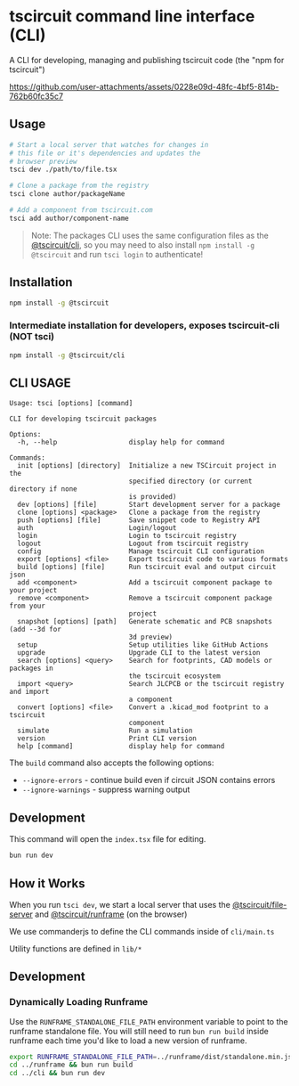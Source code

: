 # tscircuit command line interface (CLI)

A CLI for developing, managing and publishing tscircuit code (the "npm for tscircuit")

https://github.com/user-attachments/assets/0228e09d-48fc-4bf5-814b-762b60fc35c7

## Usage

```bash
# Start a local server that watches for changes in
# this file or it's dependencies and updates the
# browser preview
tsci dev ./path/to/file.tsx

# Clone a package from the registry
tsci clone author/packageName

# Add a component from tscircuit.com
tsci add author/component-name
```

> Note: The packages CLI uses the same configuration files as the [@tscircuit/cli](https://github.com/tscircuit/cli), so you may need to also install `npm install -g @tscircuit` and run `tsci login` to authenticate!

## Installation

```bash
npm install -g @tscircuit
```

### Intermediate installation for developers, exposes tscircuit-cli (NOT tsci)
```bash
npm install -g @tscircuit/cli
```

## CLI USAGE

<!-- START_HELP_OUTPUT -->
```
Usage: tsci [options] [command]

CLI for developing tscircuit packages

Options:
  -h, --help                  display help for command

Commands:
  init [options] [directory]  Initialize a new TSCircuit project in the
                              specified directory (or current directory if none
                              is provided)
  dev [options] [file]        Start development server for a package
  clone [options] <package>   Clone a package from the registry
  push [options] [file]       Save snippet code to Registry API
  auth                        Login/logout
  login                       Login to tscircuit registry
  logout                      Logout from tscircuit registry
  config                      Manage tscircuit CLI configuration
  export [options] <file>     Export tscircuit code to various formats
  build [options] [file]      Run tscircuit eval and output circuit json
  add <component>             Add a tscircuit component package to your project
  remove <component>          Remove a tscircuit component package from your
                              project
  snapshot [options] [path]   Generate schematic and PCB snapshots (add --3d for
                              3d preview)
  setup                       Setup utilities like GitHub Actions
  upgrade                     Upgrade CLI to the latest version
  search [options] <query>    Search for footprints, CAD models or packages in
                              the tscircuit ecosystem
  import <query>              Search JLCPCB or the tscircuit registry and import
                              a component
  convert [options] <file>    Convert a .kicad_mod footprint to a tscircuit
                              component
  simulate                    Run a simulation
  version                     Print CLI version
  help [command]              display help for command
```
<!-- END_HELP_OUTPUT -->

The `build` command also accepts the following options:

- `--ignore-errors` - continue build even if circuit JSON contains errors
- `--ignore-warnings` - suppress warning output

## Development

This command will open the `index.tsx` file for editing.

```bash
bun run dev
```

## How it Works

When you run `tsci dev`, we start a local
server that uses the [@tscircuit/file-server](https://github.com/tscircuit/file-server) and [@tscircuit/runframe](https://github.com/tscircuit/runframe) (on the browser)

We use commanderjs to define the CLI commands inside
of `cli/main.ts`

Utility functions are defined in `lib/*`

## Development

### Dynamically Loading Runframe

Use the `RUNFRAME_STANDALONE_FILE_PATH` environment variable to point to the runframe standalone file. You will still need to run `bun run build` inside
runframe each time you'd like to load a new version of runframe.

```bash
export RUNFRAME_STANDALONE_FILE_PATH=../runframe/dist/standalone.min.js
cd ../runframe && bun run build
cd ../cli && bun run dev
```
